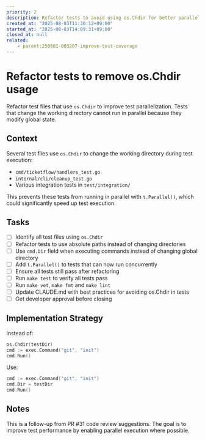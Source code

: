 ```yaml
---
priority: 2
description: Refactor tests to avoid using os.Chdir for better parallelization
created_at: "2025-08-03T11:30:12+09:00"
started_at: "2025-08-03T14:09:31+09:00"
closed_at: null
related:
    - parent:250801-003207-improve-test-coverage
---
```


# Refactor tests to remove os.Chdir usage

Refactor test files that use `os.Chdir` to improve test parallelization. Tests that change the working directory cannot run in parallel because they modify global state.

## Context

Several test files use `os.Chdir` to change the working directory during test execution:
- `cmd/ticketflow/handlers_test.go`
- `internal/cli/cleanup_test.go`
- Various integration tests in `test/integration/`

This prevents these tests from running in parallel with `t.Parallel()`, which could significantly speed up test execution.

## Tasks

- [ ] Identify all test files using `os.Chdir`
- [ ] Refactor tests to use absolute paths instead of changing directories
- [ ] Use `cmd.Dir` field when executing commands instead of changing global directory
- [ ] Add `t.Parallel()` to tests that can now run concurrently
- [ ] Ensure all tests still pass after refactoring
- [ ] Run `make test` to verify all tests pass
- [ ] Run `make vet`, `make fmt` and `make lint`
- [ ] Update CLAUDE.md with best practices for avoiding os.Chdir in tests
- [ ] Get developer approval before closing

## Implementation Strategy

Instead of:
```go
os.Chdir(testDir)
cmd := exec.Command("git", "init")
cmd.Run()
```

Use:
```go
cmd := exec.Command("git", "init")
cmd.Dir = testDir
cmd.Run()
```

## Notes

This is a follow-up from PR #31 code review suggestions. The goal is to improve test performance by enabling parallel execution where possible.